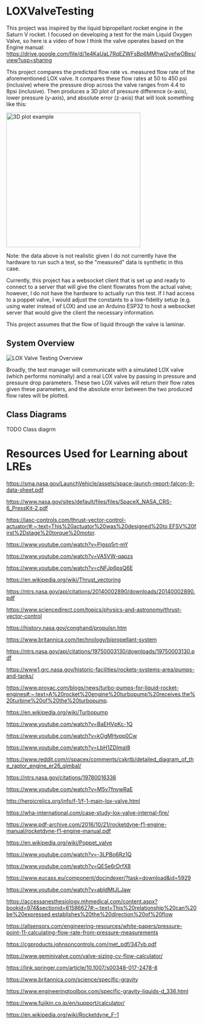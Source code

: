 # LOXValveTesting

This project was inspired by the liquid bipropellant rocket engine in the Saturn V rocket. I focused on developing a test for the main Liquid Oxygen Valve, so here is a video of how I think the valve operates based on the Engine manual:
https://drive.google.com/file/d/1e4KaUaL7RqEZWFsBp6MMhwI2yefwOBes/view?usp=sharing

This project compares the predicted flow rate vs. measured flow rate of the aforementioned LOX valve. It compares these flow rates at 50 to 450 psi (inclusive) where the pressure drop across the valve ranges from 4.4 to 8psi (inclusive). Then produces a 3D plot of pressure difference (x-axis), lower pressure (y-axis), and absolute error (z-axis) that will look something like this:

<img width="355" alt="3D plot example" src="https://user-images.githubusercontent.com/35115515/171088854-00e071b4-8776-48e0-b868-270b5b7756d1.png">

Note: the data above is not realistic given I do not currently have the hardware to run such a test, so the "measured" data is synthetic in this case.

Currently, this project has a websocket client that is set up and ready to connect to a server that will give the client flowrates from the actual valve; however, I do not have the hardware to actually run this test. If I had access to a poppet valve, I would adjust the constants to a low-fidelity setup (e.g. using water instead of LOX) and use an Arduino ESP32 to host a websocket server that would give the client the necessary information.

This project assumes that the flow of liquid through the valve is laminar.

## System Overview

![LOX Valve Testing Overview](https://user-images.githubusercontent.com/35115515/171089675-2fb067ec-056d-4114-bcde-b4ce933fcaa7.png)


Broadly, the test manager will communicate with a simulated LOX valve (which performs nominally) and a real LOX valve by passing in pressure and pressure drop parameters. These two LOX valves will return their flow rates given these parameters, and the absolute error between the two produced flow rates will be plotted.

## Class Diagrams

TODO Class diagrm


# Resources Used for Learning about LREs

https://sma.nasa.gov/LaunchVehicle/assets/space-launch-report-falcon-9-data-sheet.pdf

https://www.nasa.gov/sites/default/files/files/SpaceX_NASA_CRS-6_PressKit-2.pdf

https://jasc-controls.com/thrust-vector-control-actuator/#:~:text=This%20actuator%20was%20designed%20to,EFSV%20first%2Dstage%20torque%20motor.

https://www.youtube.com/watch?v=Pigsq5rt-mY

https://www.youtube.com/watch?v=VA5VW-qapzs

https://www.youtube.com/watch?v=cNFJp6psQ6E

https://en.wikipedia.org/wiki/Thrust_vectoring

https://ntrs.nasa.gov/api/citations/20140002890/downloads/20140002890.pdf

https://www.sciencedirect.com/topics/physics-and-astronomy/thrust-vector-control

https://history.nasa.gov/conghand/propulsn.htm

https://www.britannica.com/technology/bipropellant-system

https://ntrs.nasa.gov/api/citations/19750003130/downloads/19750003130.pdf

https://www1.grc.nasa.gov/historic-facilities/rockets-systems-area/pumps-and-tanks/

https://www.provac.com/blogs/news/turbo-pumps-for-liquid-rocket-engines#:~:text=A%20rocket%20engine%20turbopump%20receives,the%20turbine%20of%20the%20turbopump.

https://en.wikipedia.org/wiki/Turbopump

https://www.youtube.com/watch?v=BaEHVpKc-1Q

https://www.youtube.com/watch?v=kOgMHypp0Cw

https://www.youtube.com/watch?v=LbH1ZDImaI8

https://www.reddit.com/r/spacex/comments/cxkrtb/detailed_diagram_of_the_raptor_engine_er26_gimbal/

https://ntrs.nasa.gov/citations/19780016336

https://www.youtube.com/watch?v=M5v7fnywRaE

http://heroicrelics.org/info/f-1/f-1-main-lox-valve.html

https://wha-international.com/case-study-lox-valve-internal-fire/

https://www.pdf-archive.com/2016/10/21/rocketdyne-f1-engine-manual/rocketdyne-f1-engine-manual.pdf

https://en.wikipedia.org/wiki/Poppet_valve

https://www.youtube.com/watch?v=-3LPBo6Rz1Q

https://www.youtube.com/watch?v=QESe6rDrfX8

https://www.eucass.eu/component/docindexer/?task=download&id=5929

https://www.youtube.com/watch?v=abldMtJLJaw

https://accessanesthesiology.mhmedical.com/content.aspx?bookid=974&sectionid=61586627#:~:text=This%20relationship%20can%20be%20expressed,establishes%20the%20direction%20of%20flow

https://allsensors.com/engineering-resources/white-papers/pressure-point-11-calculating-flow-rate-from-pressure-measurements

https://cgproducts.johnsoncontrols.com/met_pdf/347vb.pdf

https://www.geminivalve.com/valve-sizing-cv-flow-calculator/

https://link.springer.com/article/10.1007/s00348-017-2478-8

https://www.britannica.com/science/specific-gravity

https://www.engineeringtoolbox.com/specific-gravity-liquids-d_336.html

https://www.fujikin.co.jp/en/support/calculator/

https://en.wikipedia.org/wiki/Rocketdyne_F-1

